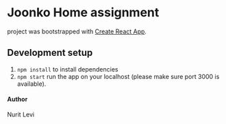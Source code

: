 # Joonko Home assignment

project was bootstrapped with [Create React App](https://github.com/facebook/create-react-app).

## Development setup
 1. `npm install` to install dependencies
 2. `npm start`  run the app on your localhost (please make sure port 3000 is available).

#### Author
 Nurit Levi 